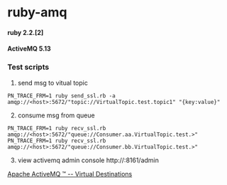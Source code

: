 # ruby-amq

#### ruby 2.2.[2]
#### ActiveMQ 5.13 

### Test scripts
1. send msg to vitual topic
```
PN_TRACE_FRM=1 ruby send_ssl.rb -a amqp://<host>:5672/"topic://VirtualTopic.test.topic1" "{key:value}"
```
2. consume msg from queue
```
PN_TRACE_FRM=1 ruby recv_ssl.rb amqp://<host>:5672/"queue://Consumer.aa.VirtualTopic.test.>"
PN_TRACE_FRM=1 ruby recv_ssl.rb amqp://<host>:5672/"queue://Consumer.bb.VirtualTopic.test.>"
```
3. view activemq admin console
http://<host>:8161/admin

[Apache ActiveMQ ™ -- Virtual Destinations](http://activemq.apache.org/virtual-destinations.html)



